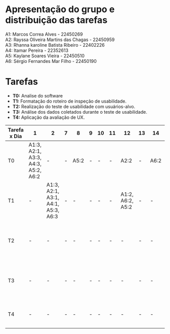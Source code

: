 # Apresentação do grupo e distribuição das tarefas

A1: Marcos Correa Alves - 22450269 <br>
A2: Rayssa Oliveira Martins das Chagas - 22450959 <br>
A3: Rhanna karoline Batista Ribeiro - 22402226 <br>
A4: Itamar Pereira - 22352613 <br>
A5: Kaylane Soares Vieira - 22450510 <br>
A6: Sérgio Fernandes Mar Filho - 22450190 <br>

# Tarefas
- **T0:** Analise do software
- **T1:** Formatação do roteiro de inspeção de usabilidade.
- **T2:** Realização do teste de usabilidade com usuários-alvo.
- **T3:** Análise dos dados coletados durante o teste de usabilidade.
- **T4:**  Aplicação da avaliação de UX.
  
  

| Tarefa x Dia | 1                | 2 | 7 | 8 | 9 | 10 | 11 | 12 | 13 | 14 | 15 | 16 |
|--------------|------------------|---|---|---|---|----|----|----|----|----|----|----|
| T0          |  A1:3, A2:1, A3:3, A4:3, A5:2, A6:2| - | - | A5:2 | - | -  | -  | A2:2| -  | A6:2  | -  | -  |
| T1           | - | A1:3, A2:1, A3:1, A4:1, A5:3, A6:3 | - | - | - | -  | -  | A1:2, A6:2, A5:2 | -  | -  | -  | -  |
| T2           | -                | - | - | - | - | -  | -  | -  | -  | -  | -  | A1:4, A2:4, A3:4, A4:3, A5:4, A6:4 |
| T3           | -                | - | - | - | - | -  | -  | -  | -  | -  | -  |  A1:4, A2:4, A3:4, A4:3, A5:4, A6:4  |
| T4           | -                | - | - | - | - | -  | -  | -  | -  | -  | -  |  A1:1, A4:1, A5:1, A6:6 |
